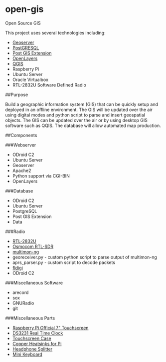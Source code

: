# open-gis
Open Source GIS

This project uses several technologies including:

* [Geoserver](http://geoserver.org)
* [PostGRESQL](https://www.postgresql.org/)
* [Post GIS Extension](http://www.postgis.net/)
* [OpenLayers](http://openlayers.org/)
* [QGIS](http://www.qgis.org/en/site/)
* Raspberry Pi
* Ubuntu Server
* Oracle Virtualbox
* RTL-2832U Software Defined Radio

##Purpose

Build a geographic information system (GIS) that can be quickly setup and deployed in an offline environment.  The GIS will be updated over the air using digital modes and python script to parse and insert geospatial objects.  The GIS can be updated over the air or by using desktop GIS software such as QQIS.   The  database will allow automated map production.

##Components

###Webserver

* ODroid C2
* Ubuntu Server
* Geoserver
* Apache2
* Python support via CGI-BIN
* OpenLayers 

###Database

* ODroid C2
* Ubuntu Server
* PostgreSQL
* Post GIS Extension
* Data

###Radio

* [RTL-2832U](https://www.amazon.com/gp/product/B00QFCNNV0/ref=oh_aui_detailpage_o04_s00?ie=UTF8&psc=1)
* [Osmocom RTL-SDR](http://sdr.osmocom.org/trac/wiki/rtl-sdr)
* [multimon-ng](https://github.com/EliasOenal/multimon-ng)
* georeceiver.py - custom python script to parse output of multimon-ng
* aprs_parser.py - custom script to decode packets
* [fldigi](http://www.w1hkj.com/)
* ODroid C2

###Miscellaneous Software

* arecord
* sox
* GNURadio 
* git

###Miscellaneous Parts

* [Raspberry Pi Official 7" Touchscreen](https://www.element14.com/community/docs/DOC-78156/l/raspberry-pi-7-touchscreen-display)
* [DS3231 Real Time Clock](https://www.amazon.com/gp/product/B00HF4NUSS/ref=oh_aui_detailpage_o00_s00?ie=UTF8&psc=1)
* [Touchscreen Case](https://www.amazon.com/gp/product/B01HKWAJ6K/ref=oh_aui_detailpage_o02_s00?ie=UTF8&psc=1)
* [Copper Heatsinks for Pi](https://www.amazon.com/gp/product/B00RKJG2HY/ref=oh_aui_detailpage_o04_s00?ie=UTF8&psc=1)
* [Headphone Splitter](https://www.amazon.com/gp/product/B0151G0LB0/ref=oh_aui_detailpage_o09_s00?ie=UTF8&psc=1)
* [Mini Keyboard](https://www.amazon.com/gp/product/B00I5SW8MC/ref=oh_aui_detailpage_o04_s00?ie=UTF8&psc=1)

